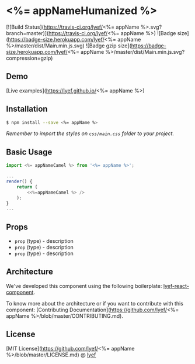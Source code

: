 # <%= appNameHumanized %>
[![Build Status](https://travis-ci.org/lyef/<%= appName %>.svg?branch=master)](https://travis-ci.org/lyef/<%= appName %>)
![Badge size](https://badge-size.herokuapp.com/lyef/<%= appName %>/master/dist/Main.min.js.svg)
![Badge gzip size](https://badge-size.herokuapp.com/lyef/<%= appName %>/master/dist/Main.min.js.svg?compression=gzip)

## Demo

[Live examples](https://lyef.github.io/<%= appName %>)

## Installation

```sh
$ npm install --save <%= appName %>
```

*Remember to import the styles on `css/main.css` folder to your project.*

## Basic Usage

```jsx
import <%= appNameCamel %> from '<%= appName %>';

...
render() {
    return (
        <<%=appNameCamel %> />
    );
}
...
```

## Props

- `prop` (type) - description
- `prop` (type) - description
- `prop` (type) - description

## Architecture

We've developed this component using the following boilerplate:
[lyef-react-component](https://github.com/lyef/lyef-react-component).

To know more about the architecture or if you want to contribute with this component:
[Contributing Documentation](https://github.com/lyef/<%= appName %>/blob/master/CONTRIBUTING.md).

## License

[MIT License](https://github.com/lyef/<%= appName %>/blob/master/LICENSE.md) @ [lyef](https://lyef.github.io/)